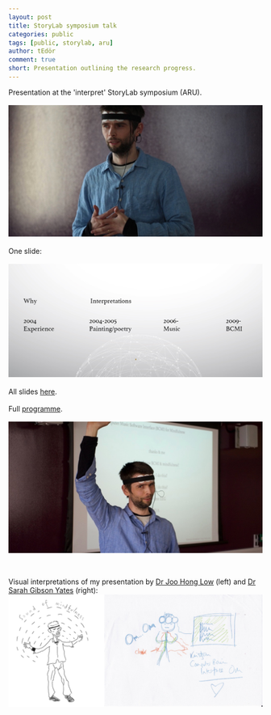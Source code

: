 ```yaml
---
layout: post
title: StoryLab symposium talk
categories: public
tags: [public, storylab, aru]
author: tEdör
comment: true
short: Presentation outlining the research progress.
---
```

Presentation at the 'interpret' StoryLab symposium (ARU).
<br>
<br>
![](../assets/img/2018-03-storylab-talk02.jpg)
<br>
<br>
One slide:
<br>
<br>
![](../assets/img/2018-03-storylab-talk03.jpg)
<br>
<br>
All slides [here](../assets/doc/k_hofstadter_phd_2018_03_presentation.pdf).
<br>
<br>
Full [programme](../assets/doc/k_hofstadter_phd_2018_03_symposium_programme.pdf).
<br>
<br>
![](../assets/img/2018-03-storylab-talk01.jpg)

<br>

Visual interpretations of my presentation by [Dr Joo Hong Low](https://www.facebook.com/jhlowpicturebook) (left) and [Dr Sarah Gibson Yates](https://www.sarahgibsonyates.net/) (right):
![](../assets/img/2018-03-14-storylab-symposium-talk-interpretations.jpg)
